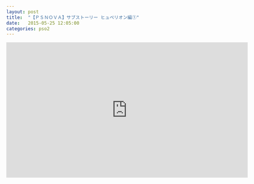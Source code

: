 ```yaml
---
layout: post
title:  "【ＰＳＮＯＶＡ】サブストーリー ヒュペリオン編①"
date:   2015-05-25 12:05:00
categories: pso2
---
```


<iframe width="640" height="360" src="https://www.youtube.com/embed/zxTFFJO9z1I" frameborder="0" allowfullscreen></iframe>
